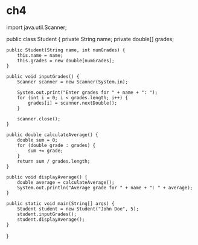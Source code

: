 # ch4
import java.util.Scanner;

public class Student {
    private String name;
    private double[] grades;

    public Student(String name, int numGrades) {
        this.name = name;
        this.grades = new double[numGrades];
    }

    public void inputGrades() {
        Scanner scanner = new Scanner(System.in);

        System.out.print("Enter grades for " + name + ": ");
        for (int i = 0; i < grades.length; i++) {
            grades[i] = scanner.nextDouble();
        }

        scanner.close();
    }

    public double calculateAverage() {
        double sum = 0;
        for (double grade : grades) {
            sum += grade;
        }
        return sum / grades.length;
    }

    public void displayAverage() {
        double average = calculateAverage();
        System.out.println("Average grade for " + name + ": " + average);
    }

    public static void main(String[] args) {
        Student student = new Student("John Doe", 5);
        student.inputGrades();
        student.displayAverage();
    }
}
